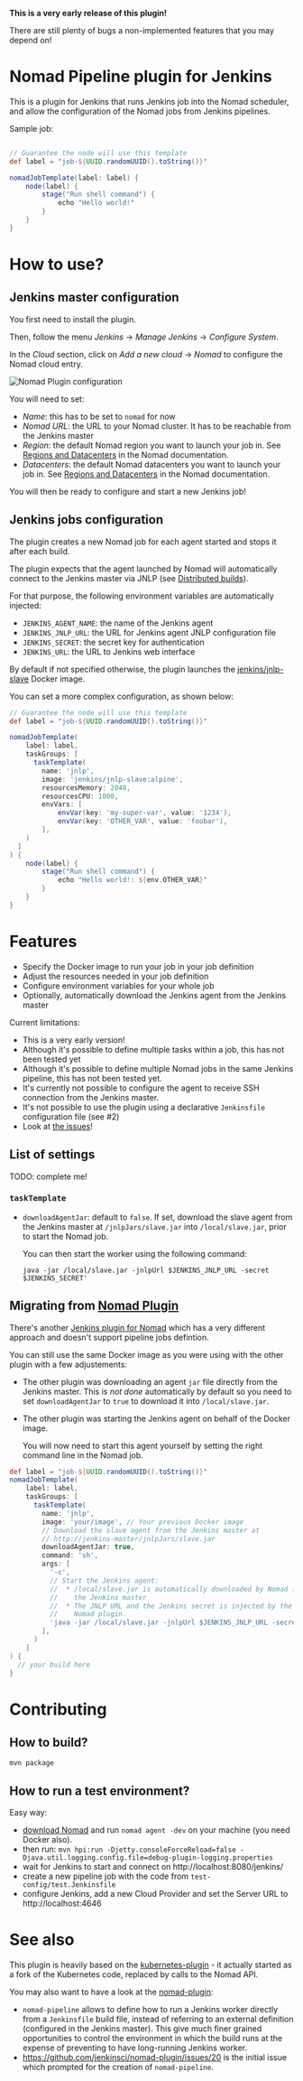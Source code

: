 **This is a very early release of this plugin!**

There are still plenty of bugs a non-implemented features that you may depend
on!

# Nomad Pipeline plugin for Jenkins

This is a plugin for Jenkins that runs Jenkins job into the Nomad scheduler, and
allow the configuration of the Nomad jobs from Jenkins pipelines.

Sample job:

```groovy

// Guarantee the node will use this template
def label = "job-${UUID.randomUUID().toString()}"

nomadJobTemplate(label: label) {
    node(label) {
        stage("Run shell command") {
            echo "Hello world!"
        }
    }
}
```

# How to use?

## Jenkins master configuration

You first need to install the plugin.

Then, follow the menu *Jenkins* → *Manage Jenkins* → *Configure System*.

In the *Cloud* section, click on *Add a new cloud* → *Nomad* to configure the
Nomad cloud entry.

![Nomad Plugin configuration](./doc/configuration-screen.png "Nomad Plugin configuration")

You will need to set:

* *Name*: this has to be set to `nomad` for now
* *Nomad URL*: the URL to your Nomad cluster. It has to be reachable from the
  Jenkins master
* *Region*: the default Nomad region you want to launch your job in.
  See [Regions and
  Datacenters](https://www.nomadproject.io/docs/internals/architecture.html) in
  the Nomad documentation.
* *Datacenters*: the default Nomad datacenters you want to launch your job in.
  See [Regions and
  Datacenters](https://www.nomadproject.io/docs/internals/architecture.html) in
  the Nomad documentation.

You will then be ready to configure and start a new Jenkins job!


## Jenkins jobs configuration

The plugin creates a new Nomad job for each agent started and stops it after each build.

The plugin expects that the agent launched by Nomad will automatically connect
to the Jenkins master via JNLP (see [Distributed
builds](https://wiki.jenkins.io/display/JENKINS/Distributed+builds)).

For that purpose, the following environment variables are automatically
injected:

* `JENKINS_AGENT_NAME`: the name of the Jenkins agent
* `JENKINS_JNLP_URL`: the URL for Jenkins agent JNLP configuration file
* `JENKINS_SECRET`: the secret key for authentication
* `JENKINS_URL`: the URL to Jenkins web interface

By default if not specified otherwise, the plugin launches the
[jenkins/jnlp-slave](https://hub.docker.com/r/jenkins/jnlp-slave) Docker image.

You can set a more complex configuration, as shown below:

```groovy
// Guarantee the node will use this template
def label = "job-${UUID.randomUUID().toString()}"

nomadJobTemplate(
    label: label,
    taskGroups: [
      taskTemplate(
        name: 'jnlp',
        image: 'jenkins/jnlp-slave:alpine',
        resourcesMemory: 2048,
        resourcesCPU: 1000,
        envVars: [
            envVar(key: 'my-super-var', value: '1234'),
            envVar(key: 'OTHER_VAR', value: 'foobar'),
        ],
    )
  ]
) {
    node(label) {
        stage("Run shell command") {
            echo "Hello world!: ${env.OTHER_VAR}"
        }
    }
}
```

# Features

* Specify the Docker image to run your job in your job definition
* Adjust the resources needed in your job definition
* Configure environment variables for your whole job
* Optionally, automatically download the Jenkins agent from the Jenkins master

Current limitations:

* This is a very early version!
* Although it's possible to define multiple tasks within a job, this has not
  been tested yet
* Although it's possible to define multiple Nomad jobs in the same Jenkins
  pipeline, this has not been tested yet.
* It's currently not possible to configure the agent to receive SSH connection
  from the Jenkins master.
* It's not possible to use the plugin using a declarative `Jenkinsfile`
  configuration file (see #2)
* Look at [the issues](https://github.com/multani/nomad-pipeline/issues)!


## List of settings

TODO: complete me!


### `taskTemplate`

* `downloadAgentJar`: default to `false`. If set, download the slave agent from
  the Jenkins master at `/jnlpJars/slave.jar` into `/local/slave.jar`, prior to
  start the Nomad job.

  You can then start the worker using the following command:
  ```
  java -jar /local/slave.jar -jnlpUrl $JENKINS_JNLP_URL -secret $JENKINS_SECRET'
  ```



## Migrating from [Nomad Plugin](https://wiki.jenkins.io/display/JENKINS/Nomad+Plugin)

There's another [Jenkins plugin for
Nomad](https://wiki.jenkins.io/display/JENKINS/Nomad+Plugin) which has a very
different approach and doesn't support pipeline jobs defintion.

You can still use the same Docker image as you were using with the other
plugin with a few adjustements:

* The other plugin was downloading an agent `jar` file directly from the Jenkins
  master. This is *not done* automatically by default so you need to set
  `downloadAgentJar` to `true` to download it into `/local/slave.jar`.
* The other plugin was starting the Jenkins agent on behalf of the Docker image.

  You will now need to start this agent yourself by setting the right command
  line in the Nomad job.

```groovy
def label = "job-${UUID.randomUUID().toString()}"
nomadJobTemplate(
    label: label,
    taskGroups: [
      taskTemplate(
        name: 'jnlp',
        image: 'your/image', // Your previous Docker image
        // Download the slave agent from the Jenkins master at
        // http://jenkins-master/jnlpJars/slave.jar
        downloadAgentJar: true,
        command: 'sh',
        args: [
          '-c',
          // Start the Jenkins agent:
          //  * /local/slave.jar is automatically downloaded by Nomad from
          //    the Jenkins master
          //  * The JNLP URL and the Jenkins secret is injected by the Jenkins
          //    Nomad plugin.
          'java -jar /local/slave.jar -jnlpUrl $JENKINS_JNLP_URL -secret $JENKINS_SECRET',
        ],
      )
    ]
) {
  // your build here
}
```


# Contributing

## How to build?

```
mvn package
```


## How to run a test environment?

Easy way:

* [download Nomad](https://releases.hashicorp.com/nomad/) and run `nomad agent
  -dev` on your machine (you need Docker also).
* then run: `mvn hpi:run -Djetty.consoleForceReload=false -Djava.util.logging.config.file=debug-plugin-logging.properties`
* wait for Jenkins to start and connect on http://localhost:8080/jenkins/
* create a new pipeline job with the code from `test-config/test.Jenkinsfile`
* configure Jenkins, add a new Cloud Provider and set the Server URL to http://localhost:4646


# See also

This plugin is heavily based on the
[kubernetes-plugin](https://github.com/jenkinsci/kubernetes-plugin) - it actually
started as a fork of the Kubernetes code, replaced by calls to the Nomad API.

You may also want to have a look at the
[nomad-plugin](https://github.com/jenkinsci/nomad-plugin/):

* `nomad-pipeline` allows to define how to run a Jenkins worker directly from a
  `Jenkinsfile` build file, instead of referring to an external definition
  (configured in the Jenkins master). This give much finer grained opportunities
  to control the environment in which the build runs at the expense of
  preventing to have long-running Jenkins worker.
* https://github.com/jenkinsci/nomad-plugin/issues/20 is the initial issue which
  prompted for the creation of `nomad-pipeline`.
